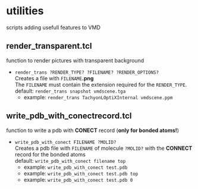 # utilities
scripts adding usefull features to VMD

## render_transparent.tcl
function to render pictures with transparent background
* ```render_trans ?RENDER_TYPE? ?FILENAME? ?RENDER_OPTIONS?``` <br>
  Creates a file with ```FILENAME```**.png** <br>
  The ```FILENAME``` must contain the extension required for the ```RENDER_TYPE```. <br>
  default: ```render_trans snapshot vmdscene.tga```
  * example: ```render_trans TachyonLOptiXInternal vmdscene.ppm```
  
## write_pdb_with_conectrecord.tcl
function to write a pdb with **CONECT** record (**only for bonded atoms!**)
* ```write_pdb_with_conect FILENAME ?MOLID?``` <br>
  Creates a pdb file with ```FILENAME``` of molecule ```?MOLID?``` with the **CONNECT** record for the bonded atoms <br>
  default: ```write_pdb_with_conect filename top```
  * example: ```write_pdb_with_conect test.pdb ```
  * example: ```write_pdb_with_conect test.pdb top```
  * example: ```write_pdb_with_conect test.pdb 0```
